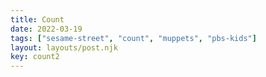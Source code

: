 ```yaml
---
title: Count
date: 2022-03-19
tags: ["sesame-street", "count", "muppets", "pbs-kids"]
layout: layouts/post.njk
key: count2
---
```

